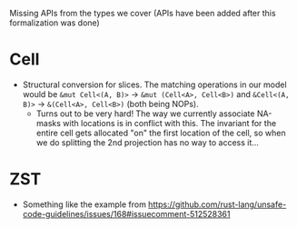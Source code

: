 Missing APIs from the types we cover (APIs have been added after this formalization was done)

# Cell

* Structural conversion for slices.  The matching operations in our model would be
  `&mut Cell<(A, B)>` -> `&mut (Cell<A>, Cell<B>)` and
  `&Cell<(A, B)>` -> `&(Cell<A>, Cell<B>)` (both being NOPs).
  * Turns out to be very hard!  The way we currently associate NA-masks with locations is in conflict with this.
    The invariant for the entire cell gets allocated "on" the first location of the cell, so when we do splitting the 2nd projection has no way to access it...

# ZST

* Something like the example from <https://github.com/rust-lang/unsafe-code-guidelines/issues/168#issuecomment-512528361>
